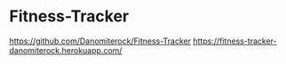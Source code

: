 # Fitness-Tracker
https://github.com/Danomiterock/Fitness-Tracker
https://fitness-tracker-danomiterock.herokuapp.com/

<img src =''>

